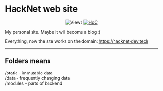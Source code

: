 # HackNet web site

<p style="text-align: center">
 <img src="https://hits.seeyoufarm.com/api/count/incr/badge.svg?url=https://github.com/Konstantin-create/hacknet_web/tree/v2&title=views%20daily/total" alt="Views" />
 <a href="https://hitsofcode.com/github/Konstantin-create/hacknet_web/view?branch=main"><img alt="HoC" src="https://hitsofcode.com/github/Konstantin-create/hacknet_web?branch=main"/></a>
</p>

My personal site. Maybe it will become a blog :)

Everything, now the site works on the domain: https://hacknet-dev.tech

___
## Folders means
/static - immutable data\
/data - frequently changing data\
/modules - parts of backend
